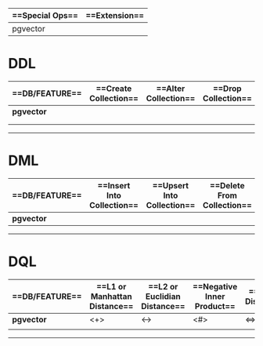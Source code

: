 
| ==Special Ops== | ==Extension== |
| --------------- | ------------- |
| pgvector        |               |

# DDL

| ==DB/FEATURE== | ==Create <br>Collection== | ==Alter <br>Collection== | ==Drop<br>Collection== |
| -------------- | ------------------------- | ------------------------ | ---------------------- |
| **pgvector**   |                           |                          |                        |
|                |                           |                          |                        |
|                |                           |                          |                        |

---
# DML

| ==DB/FEATURE== | ==Insert <br>Into<br>Collection== | ==Upsert <br>Into<br>Collection== | ==Delete<br>From<br>Collection== |
| -------------- | --------------------------------- | --------------------------------- | -------------------------------- |
| **pgvector**   |                                   |                                   |                                  |

---
# DQL
| ==DB/FEATURE== | ==L1 or<br>Manhattan<br>Distance== | ==L2 or<br>Euclidian<br>Distance== | ==Negative<br>Inner<br>Product== | ==Cosine<br>Distance== | ==Cosine<br>Similarity== | ==Hamming<br>Distance== | ==Jaccard<br>Distance== | ==Jaccard<br>Similarity== |
| -------------- | ---------------------------------- | ---------------------------------- | -------------------------------- | ---------------------- | ------------------------ | ----------------------- | ----------------------- | ------------------------- |
| **pgvector**   | <+>                                | <->                                | <#>                              | <=>                    | 1-<=>                    | <~>                     | 1-<%>                   |                           |
|                |                                    |                                    |                                  |                        |                          |                         |                         |                           |

---
